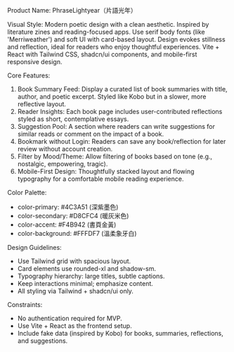 Product Name: PhraseLightyear（片語光年）

Visual Style:
Modern poetic design with a clean aesthetic. Inspired by literature zines and reading-focused apps. Use serif body fonts (like 'Merriweather') and soft UI with card-based layout. Design evokes stillness and reflection, ideal for readers who enjoy thoughtful experiences. Vite + React with Tailwind CSS, shadcn/ui components, and mobile-first responsive design.

Core Features:
1. Book Summary Feed: Display a curated list of book summaries with title, author, and poetic excerpt. Styled like Kobo but in a slower, more reflective layout.
2. Reader Insights: Each book page includes user-contributed reflections styled as short, contemplative essays.
3. Suggestion Pool: A section where readers can write suggestions for similar reads or comment on the impact of a book.
4. Bookmark without Login: Readers can save any book/reflection for later review without account creation.
5. Filter by Mood/Theme: Allow filtering of books based on tone (e.g., nostalgic, empowering, tragic).
6. Mobile-First Design: Thoughtfully stacked layout and flowing typography for a comfortable mobile reading experience.

Color Palette:
- color-primary: #4C3A51 (深紫墨色)
- color-secondary: #D8CFC4 (暖灰米色)
- color-accent: #F4B942 (書頁金黃)
- color-background: #FFFDF7 (溫柔象牙白)

Design Guidelines:
- Use Tailwind grid with spacious layout.
- Card elements use rounded-xl and shadow-sm.
- Typography hierarchy: large titles, subtle captions.
- Keep interactions minimal; emphasize content.
- All styling via Tailwind + shadcn/ui only.

Constraints:
- No authentication required for MVP.
- Use Vite + React as the frontend setup.
- Include fake data (inspired by Kobo) for books, summaries, reflections, and suggestions.